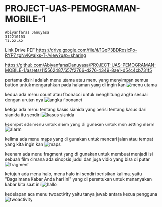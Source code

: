 # PROJECT-UAS-PEMOGRAMAN-MOBILE-1
```
Abiyanfaras Danuyasa
312210103
TI.22.A2
```

Link Drive PDF https://drive.google.com/file/d/1GqP3BDRoslcPo-RYP7_tgNvKwajxs-T-/view?usp=sharing

https://github.com/AbiyanfarasDanuyasa/PROJECT-UAS-PEMOGRAMAN-MOBILE-1/assets/115562487/657f2766-d276-4349-8ae1-d54c4cb731f5

pertama disini adalah menu utama atau menu yang menyimpan semua button untuk mengarahkan pada halaman yang di ingin kan
![menu utama](https://github.com/AbiyanfarasDanuyasa/PROJECT-UAS-PEMOGRAMAN-MOBILE-1/assets/115562487/5e3afbec-34c7-4e79-80d7-5ddb0058d667)

kedua ada menu count atau fibonacci untuk menghitung angka sesuai dengan urutan nya
![angka fibonanci](https://github.com/AbiyanfarasDanuyasa/PROJECT-UAS-PEMOGRAMAN-MOBILE-1/assets/115562487/2bf6df9c-c575-4492-a45c-a356d7135236)

ketiga ada menu tentang kasus sianida yang berisi tentang kasus dari sianida itu sendiri
![kasus sianida](https://github.com/AbiyanfarasDanuyasa/PROJECT-UAS-PEMOGRAMAN-MOBILE-1/assets/115562487/7a370c19-6354-4558-abcd-ed2785e0868a)

keempat ada menu untuk alarm yang di gunakan untuk men setting alarm  
![alarm](https://github.com/AbiyanfarasDanuyasa/PROJECT-UAS-PEMOGRAMAN-MOBILE-1/assets/115562487/bf7acb8a-bf80-4141-882e-d21bee24ba1e)

kelima ada menu maps yang di gunakan untuk mencari jalan atau tempat yang kita ingin kan
![maps](https://github.com/AbiyanfarasDanuyasa/PROJECT-UAS-PEMOGRAMAN-MOBILE-1/assets/115562487/42388506-bb79-4314-9ad6-2f443c916fee)

keenam ada menu fragment yang di gunakan untuk membuat menjadi isi sebuah film dimana ada sinopsis judul dan juga vidio yang bisa di putar
![fragment](https://github.com/AbiyanfarasDanuyasa/PROJECT-UAS-PEMOGRAMAN-MOBILE-1/assets/115562487/c8d78293-b3b0-464a-9a65-3b53de5680d0)

ketujuh ada menu halo, menu halo ini sendiri berisikan kalimat yaitu "Bagaimana Kabar Anda hari ini" yang di peruntukan untuk menanyakan kabar kita saat ini
![hallo](https://github.com/AbiyanfarasDanuyasa/PROJECT-UAS-PEMOGRAMAN-MOBILE-1/assets/115562487/c5bbdd19-2c1c-4532-afbe-f435d4c68d1c)

kedelapan ada menu twoactivity yaitu tanya jawab antara kedua pengguna
![twoactivity](https://github.com/AbiyanfarasDanuyasa/PROJECT-UAS-PEMOGRAMAN-MOBILE-1/assets/115562487/33b7a19a-9712-48d5-8c62-259242366000)










